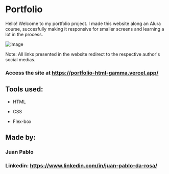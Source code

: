 # Portfolio 
Hello! Welcome to my portfolio project. I made this website along an Alura course, succesfully making it responsive for smaller screens and learning a lot in the process.

![image](https://github.com/Gh0st116/portfolio-html/assets/66926881/f2bd84eb-ca88-4ccd-af84-026cf2a0e46b)

Note: All links presented in the website redirect to the respective author's social medias.

### Access the site at https://portfolio-html-gamma.vercel.app/

## Tools used:

* HTML

* CSS

* Flex-box

## Made by:

### Juan Pablo

### Linkedin: https://www.linkedin.com/in/juan-pablo-da-rosa/
